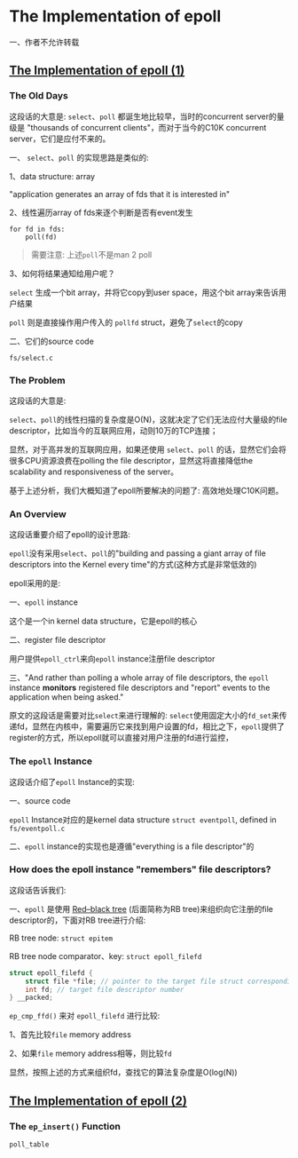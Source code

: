# The Implementation of epoll

一、作者不允许转载

## [The Implementation of epoll (1)](https://idndx.com/the-implementation-of-epoll-1/) 



### The Old Days

这段话的大意是: `select`、`poll` 都诞生地比较早，当时的concurrent server的量级是 "thousands of concurrent clients"，而对于当今的C10K concurrent  server，它们是应付不来的。

一、 `select`、`poll` 的实现思路是类似的: 

1、data structure: array

"application generates an array of fds that it is interested in"

2、线性遍历array of fds来逐个判断是否有event发生

```
for fd in fds:
    poll(fd)
```

> 需要注意: 上述`poll`不是man 2 poll

3、如何将结果通知给用户呢？

`select` 生成一个bit array，并将它copy到user space，用这个bit array来告诉用户结果

`poll` 则是直接操作用户传入的 `pollfd` struct，避免了`select`的copy



二、它们的source code

`fs/select.c`

### The Problem

这段话的大意是:

`select`、`poll`的线性扫描的复杂度是O(N)，这就决定了它们无法应付大量级的file descriptor，比如当今的互联网应用，动则10万的TCP连接；

显然，对于高并发的互联网应用，如果还使用 `select`、`poll` 的话，显然它们会将很多CPU资源浪费在polling the file descriptor，显然这将直接降低the scalability and responsiveness of the server。

基于上述分析，我们大概知道了epoll所要解决的问题了: 高效地处理C10K问题。



### An Overview

这段话重要介绍了epoll的设计思路:

`epoll`没有采用`select`、`poll`的"building and passing a giant array of file descriptors into the Kernel every time"的方式(这种方式是非常低效的)

epoll采用的是:

一、`epoll` instance

这个是一个in kernel data structure，它是epoll的核心

二、register file descriptor

用户提供`epoll_ctrl`来向`epoll` instance注册file descriptor

三、"And rather than polling a whole array of file descriptors, the `epoll` instance **monitors** registered file descriptors and "report" events to the application when being asked."

原文的这段话是需要对比`select`来进行理解的: `select`使用固定大小的`fd_set`来传递fd，显然在内核中，需要遍历它来找到用户设置的fd，相比之下，`epoll`提供了register的方式，所以epoll就可以直接对用户注册的fd进行监控，

### The `epoll` Instance

这段话介绍了`epoll` Instance的实现:

一、source code

`epoll` Instance对应的是kernel data structure `struct eventpoll`, defined in `fs/eventpoll.c`

二、`epoll` instance的实现也是遵循"everything is a file descriptor"的

### How does the epoll instance "remembers" file descriptors?

这段话告诉我们: 

一、`epoll` 是使用 [Red–black tree](https://en.wikipedia.org/wiki/Red–black_tree) (后面简称为RB tree)来组织向它注册的file descriptor的，下面对RB tree进行介绍:

RB tree node: `struct epitem`

RB tree node comparator、key: `struct epoll_filefd`

```C++
struct epoll_filefd {
	struct file *file; // pointer to the target file struct corresponding to the fd
	int fd; // target file descriptor number
} __packed;
```

`ep_cmp_ffd()` 来对 `epoll_filefd` 进行比较:

1、首先比较`file` memory address

2、如果`file` memory address相等，则比较`fd`



显然，按照上述的方式来组织fd，查找它的算法复杂度是O(log(N))



## [The Implementation of epoll (2)](https://idndx.com/the-implementation-of-epoll-2/)



### The `ep_insert()` Function

`poll_table`

